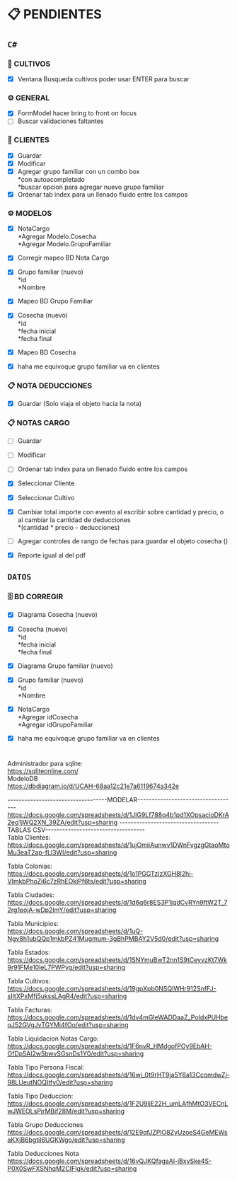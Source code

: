 # 📋 PENDIENTES



<!-- ============================================
INSTRUCCIONES DE USO:
Cambiar [ ] por [x]
============================================ -->

## `C#`

### 🌱 CULTIVOS
- [X] Ventana Busqueda cultivos poder usar ENTER para buscar

### ⚙️ GENERAL
- [X] FormModel hacer bring to front on focus
- [ ] Buscar validaciones faltantes

### 👥 CLIENTES
- [X] Guardar
- [X] Modificar
- [X] Agregar grupo familiar con un combo box<br>
      *con autoacompletado<br>
      *buscar opcion para agregar nuevo grupo familiar <br>
- [x] Ordenar tab index para un llenado fluido entre los campos
      
### ⚙️ MODELOS 
- [X] NotaCargo <br>
      *Agregar Modelo.Cosecha<br>
      *Agregar Modelo.GrupoFamiliar<br>
- [X] Corregir mapeo BD  Nota Cargo
- [X] Grupo familiar (nuevo)<br>
      *id<br>
      *Nombre<br>
- [X] Mapeo BD Grupo Familiar
- [X] Cosecha (nuevo)<br>
      *id<br>
      *fecha inicial<br>
      *fecha final<br>
- [X] Mapeo BD Cosecha
- [X] haha me equivoque grupo familiar va en clientes


### 📋 NOTA DEDUCCIONES
- [X] Guardar (Solo viaja el objeto hacia la nota)

### 📋 NOTAS CARGO
- [ ] Guardar
- [ ] Modificar
- [ ] Ordenar tab index para un llenado fluido entre los campos
- [X] Seleccionar Cliente
- [X] Seleccionar Cultivo
- [X] Cambiar total importe con evento al escribir sobre cantidad y precio, o al cambiar la cantidad de deducciones<br>
      *(cantidad * precio - deducciones)<br>
- [ ] Agregar controles de rango de fechas para guardar el objeto cosecha ()
- [X] Reporte igual al del pdf


## `DATOS`

### 🗄️ BD CORREGIR
- [X] Diagrama Cosecha (nuevo)
- [X] Cosecha (nuevo)<br>
      *id<br>
      *fecha inicial<br>
      *fecha final<br>
- [X] Diagrama Grupo familiar (nuevo)
- [X] Grupo familiar (nuevo)<br>
      *id<br>
      *Nombre<br>
- [X] NotaCargo <br>
      *Agregar idCosecha<br>
      *Agregar idGrupoFamiliar<br>
- [X] haha me equivoque grupo familiar va en clientes



# 

Administrador para sqlite:<br>
https://sqliteonline.com/<br>
ModeloDB<br>
https://dbdiagram.io/d/UCAH-68aa12c21e7a6119674a342e<br>

-----------------------------------MODELAR-----------------------------------<br>
https://docs.google.com/spreadsheets/d/1JlG9Lf788q4b1pd1XOpsacioDKrA2eq1jWQ2XN_39ZA/edit?usp=sharing
-----------------------------------TABLAS CSV-----------------------------------<br>
Tabla Clientes:<br>
https://docs.google.com/spreadsheets/d/1ujOmiiAunwv1DWnFvgzgGtaoMtoMu3eaT2ap-fLl3WI/edit?usp=sharing

Tabla Colonias:<br>
https://docs.google.com/spreadsheets/d/1o1PGGTzIzXGH8I2hi-VImkbPhoZi6c7zRhEOkjPf6ts/edit?usp=sharing

Tabla Ciudades:<br>
https://docs.google.com/spreadsheets/d/1d6q6r8ES3P1jqdCvRYn9ftW2T_72rg1eojA-wDp2ImY/edit?usp=sharing

Tabla Municipios:<br>
https://docs.google.com/spreadsheets/d/1uQ-Ngv8h1ubQQp1mkbPZ41Mugmum-3gBhPMBAY2V5d0/edit?usp=sharing

Tabla Estados:<br>
https://docs.google.com/spreadsheets/d/1SNYmuBwT2nn1S9tCeyvzKt7Wk9r91FMe10leL7PWPyg/edit?usp=sharing

Tabla Cultivos:<br>
https://docs.google.com/spreadsheets/d/19gpXpb0NSQlWHr912SnfFJ-sIItXPxMfj5ukssLAgR4/edit?usp=sharing

Tabla Facturas:<br>
https://docs.google.com/spreadsheets/d/1dv4mGIeWADDaaZ_PoIdxPUHbeqJ52GVgJvTGYMi4fOo/edit?usp=sharing

Tabla Liquidacion Notas Cargo:<br>
https://docs.google.com/spreadsheets/d/1F6nvR_HMdgofPOy9EbAH-OfDp5Al2w5bwvSGsnDs1Y0/edit?usp=sharing

Tabla Tipo Persona Fiscal:<br>
https://docs.google.com/spreadsheets/d/16wj_0t9rHT9ja5Y6a13CcomdwZj-98LUeutNOQItfy0/edit?usp=sharing

Tabla Tipo Deduccion:<br>
https://docs.google.com/spreadsheets/d/1F2U9ljE22H_umLAfhMtO3VECnLwJWEOLsPjrMBif28M/edit?usp=sharing

Tabla Grupo Deducciones<br>
https://docs.google.com/spreadsheets/d/12E9qfJZPlO8ZyUzoeS4GeMEWsaKXjB6bgtiI6UGKWgo/edit?usp=sharing

Tabla Deducciones Nota<br>
https://docs.google.com/spreadsheets/d/16vQJKQfagaAl-jBxySke4S-P0X0SwFXSNhqM2CIFlgk/edit?usp=sharing
<br>
